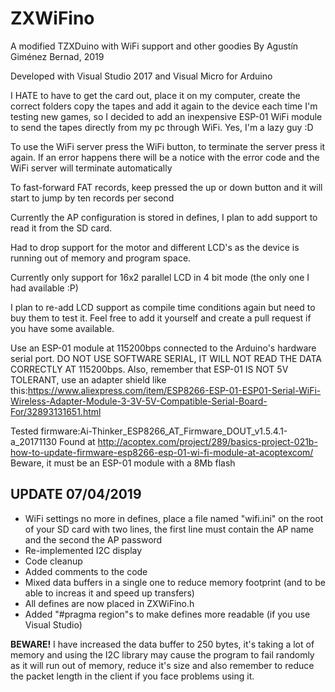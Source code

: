 # ZXWiFino

A modified TZXDuino with WiFi support and other goodies
By Agustín Giménez Bernad, 2019

Developed with Visual Studio 2017 and Visual Micro for Arduino

I HATE to have to get the card out, place it on my computer, create the correct folders
copy the tapes and add it again to the device each time I'm testing new games, so I decided to
add an inexpensive ESP-01 WiFi module to send the tapes directly from my pc through WiFi.
Yes, I'm a lazy guy :D

To use the WiFi server press the WiFi button, to terminate the server press it again.
If an error happens there will be a notice with the error code and the WiFi server will terminate automatically

To fast-forward FAT records, keep pressed the up or down button and it will start to jump by ten records per second

Currently the AP configuration is stored in defines, I plan to add support to read it from the SD card.

Had to drop support for the motor and different LCD's
as the device is running out of memory and program space.
		
Currently only support for 16x2 parallel LCD in 4 bit mode (the only one I had available :P)

I plan to re-add LCD support as compile time conditions again but need to buy them to test it.
Feel free to add it yourself and create a pull request if you have some available.

Use an ESP-01 module at 115200bps connected to the Arduino's hardware serial port.
DO NOT USE SOFTWARE SERIAL, IT WILL NOT READ THE DATA CORRECTLY AT 115200bps.
Also, remember that ESP-01 IS NOT 5V TOLERANT, use an adapter shield like this:https://www.aliexpress.com/item/ESP8266-ESP-01-ESP01-Serial-WiFi-Wireless-Adapter-Module-3-3V-5V-Compatible-Serial-Board-For/32893131651.html

Tested firmware:Ai-Thinker_ESP8266_AT_Firmware_DOUT_v1.5.4.1-a_20171130 
Found at http://acoptex.com/project/289/basics-project-021b-how-to-update-firmware-esp8266-esp-01-wi-fi-module-at-acoptexcom/
Beware, it must be an ESP-01 module with a 8Mb flash

## UPDATE 07/04/2019

 - WiFi settings no more in defines, place a file named "wifi.ini" on the root of your SD card with two lines, the first line must contain the AP name and the second the AP password
 - Re-implemented I2C display
 - Code cleanup
 - Added comments to the code
 - Mixed data buffers in a single one to reduce memory footprint (and to be able to increas it and speed up transfers)
 - All defines are now placed in ZXWiFino.h
 - Added "#pragma region"s to make defines more readable (if you use Visual Studio)

**BEWARE!** I have increased the data buffer to 250 bytes, it's taking a lot of memory and using the I2C library may cause the program to fail randomly as it will run out of memory, reduce it's size and also remember to reduce the packet length in the client if you face problems using it.
